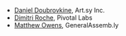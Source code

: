 * [Daniel Doubrovkine](http://github.com/dblock), Art.sy Inc.
* [Dimitri Roche](http://github.com/dimroc), Pivotal Labs
* [Matthew Owens](mowens@generalassemb.ly), GeneralAssemb.ly


